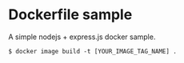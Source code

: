 # Dockerfile sample

A simple nodejs + express.js docker sample.


``` console
$ docker image build -t [YOUR_IMAGE_TAG_NAME] .
```
